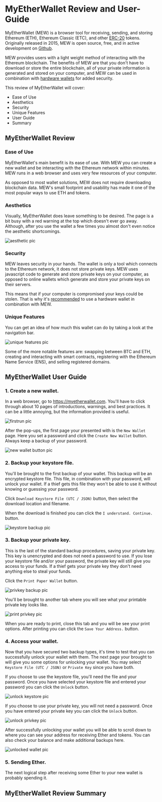 # MyEtherWallet Review and User-Guide

MyEtherWallet (MEW) is a browser tool for receiving, sending, and storing Ethereum (ETH), Ethereum Classic (ETC), and other [ERC-20](https://en.wikipedia.org/wiki/ERC20) tokens. Originally released in 2015, MEW is open source, free, and in active development on [Github](https://github.com/kvhnuke/etherwallet).

MEW provides users with a light weight method of interacting with the Ethereum blockchain. The benefits of MEW are that you don't have to download or store the entire blockchain, all of your private information is generated and stored on your computer, and MEW can be used in combination with [hardware wallets](https://unhashed.com/best-bitcoin-ethereum-altcoin-wallet-reviews/#hardware) for added security.

This review of MyEtherWallet will cover:

+ Ease of Use
+ Aesthetics
+ Security
+ Unique Features
+ User Guide
+ Summary

## MyEtherWallet Review

### Ease of Use

MyEtherWallet's main benefit is its ease of use. With MEW you can create a new wallet and be interacting with the Ethereum network within minutes. MEW runs in a web browser and uses very few resources of your computer.

As opposed to most wallet solutions, MEW does not require downloading blockchain data. MEW's small footprint and usability has made it one of the most popular ways to use ETH and tokens.

### Aesthetics

Visually, MyEtherWallet does leave something to be desired. The page is a bit busy with a red warning at the top which doesn't ever go away. Although, after you use the wallet a few times you almost don't even notice the aesthetic shortcomings.

![aesthetic pic](/myetherwallet-media/myether_aesthetic_cropped.png)

### Security

MEW leaves security in your hands. The wallet is only a tool which connects to the Ethereum network, it does not store private keys. MEW uses javascript code to generate and store private keys on your computer, as opposed to online wallets which generate and store your private keys on their servers.

This means that if your computer is compromised your keys could be stolen. That is why it's [recommended](https://myetherwallet.github.io/knowledge-base/hardware-wallets/hardware-wallet-recommendations.html) to use a hardware wallet in combination with MEW.

### Unique Features

You can get an idea of how much this wallet can do by taking a look at the navigation bar.

![unique features pic](/myetherwallet-media/myether_unique-features_cropped.png)

Some of the more notable features are: swapping between BTC and ETH, creating and interacting with smart contracts, registering with the Ethereum Name Service (ENS), and selling registered domains.

## MyEtherWallet User Guide

### 1. Create a new wallet.

In a web browser, go to https://myetherwallet.com. You'll have to click through about 10 pages of introductions, warnings, and best practices. It can be a little annoying, but the information provided is useful.

![firstrun pic](/myetherwallet-media/myether_firstrun_cropped.png)

After the pop-ups, the first page your presented with is the `New Wallet` page. Here you set a password and click the `Create New Wallet` button. Always keep a backup of your password.

![new wallet button pic](/myetherwallet-media/myether_new-wallet_cropped.png)

### 2. Backup your keystore file.

You'll be brought to the first backup of your wallet. This backup will be an encrypted keystore file. This file, in combination with your password, will unlock your wallet. If a thief gets this file they won't be able to use it without knowing or guessing your password.

Click `Download Keystore File (UTC / JSON)` button, then select the download location and filename.

When the download is finished you can click the `I understand. Continue.` button.

![keystore backup pic](/myetherwallet-media/myether_keystore-backup_cropped.png)

### 3. Backup your private key.

This is the last of the standard backup procedures, saving your private key. This key is unencrypted and does not need a password to use. If you lose your keystore file and/or your password, the private key will still give you access to your funds. If a thief gets your private key they don't need anything else to steal your funds.

Click the `Print Paper Wallet` button.

![privkey backup pic](/myetherwallet-media/myether_privkey-backup_cropped.png)

You'll be brought to another tab where you will see what your printable private key looks like.

![print privkey pic](/myetherwallet-media/myether_privkey-paper_cropped.png)

When you are ready to print, close this tab and you will be see your print options. After printing you can click the `Save Your Address.` button.

### 4. Access your wallet.

Now that you have secured two backup types, it's time to test that you can successfully unlock your wallet with them. The next page your brought to will give you some options for unlocking your wallet. You may select `Keystore File (UTC / JSON)` or `Private Key` since you have both.

If you choose to use the keystore file, you'll need the file and your password. Once you have selected your keystore file and entered your password you can click the `Unlock` button.

![unlock keystore pic](/myetherwallet-media/myether_login-keystore_cropped.png)

If you choose to use your private key, you will not need a password. Once you have entered your private key you can click the `Unlock` button.

![unlock privkey pic](/myetherwallet-media/myether_login-privkey_cropped.png)

After successfully unlocking your wallet you will be able to scroll down to where you can see your address for receiving Ether and tokens. You can also check your balance and make additional backups here.

![unlocked wallet pic](/myetherwallet-media/myether_unlocked-wallet_cropped.png)

### 5. Sending Ether.

The next logical step after receiving some Ether to your new wallet is probably spending it.

## MyEtherWallet Review Summary
